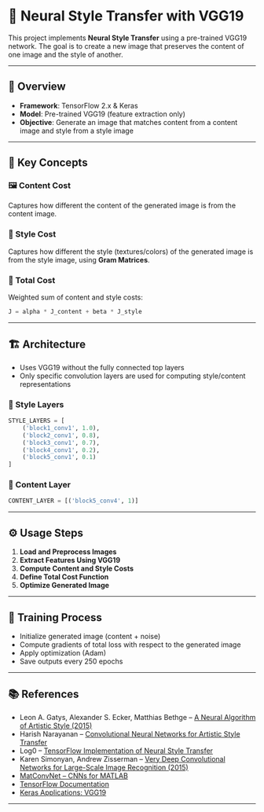 # 🎨 Neural Style Transfer with VGG19

This project implements **Neural Style Transfer** using a pre-trained VGG19 network. The goal is to create a new image that preserves the content of one image and the style of another.

---

## 📌 Overview

- **Framework**: TensorFlow 2.x & Keras
- **Model**: Pre-trained VGG19 (feature extraction only)
- **Objective**: Generate an image that matches content from a content image and style from a style image

---

## 🧠 Key Concepts

### 🖼️ Content Cost
Captures how different the content of the generated image is from the content image.

### 🎨 Style Cost
Captures how different the style (textures/colors) of the generated image is from the style image, using **Gram Matrices**.

### 🔀 Total Cost
Weighted sum of content and style costs:
```python
J = alpha * J_content + beta * J_style
```

---

## 🏗️ Architecture
- Uses VGG19 without the fully connected top layers
- Only specific convolution layers are used for computing style/content representations

### 🔹 Style Layers
```python
STYLE_LAYERS = [
    ('block1_conv1', 1.0),
    ('block2_conv1', 0.8),
    ('block3_conv1', 0.7),
    ('block4_conv1', 0.2),
    ('block5_conv1', 0.1)
]
```

### 🔸 Content Layer
```python
CONTENT_LAYER = [('block5_conv4', 1)]
```

---

## ⚙️ Usage Steps

1. **Load and Preprocess Images**
2. **Extract Features Using VGG19**
3. **Compute Content and Style Costs**
4. **Define Total Cost Function**
5. **Optimize Generated Image**

---

## 🔄 Training Process

- Initialize generated image (content + noise)
- Compute gradients of total loss with respect to the generated image
- Apply optimization (Adam)
- Save outputs every 250 epochs

---

## 📚 References

- Leon A. Gatys, Alexander S. Ecker, Matthias Bethge – [A Neural Algorithm of Artistic Style (2015)](https://arxiv.org/abs/1508.06576)
- Harish Narayanan – [Convolutional Neural Networks for Artistic Style Transfer](https://harishnarayanan.org/writing/artistic-style-transfer/)
- Log0 – [TensorFlow Implementation of Neural Style Transfer](https://github.com/log0/neural-style-tf)
- Karen Simonyan, Andrew Zisserman – [Very Deep Convolutional Networks for Large-Scale Image Recognition (2015)](https://arxiv.org/abs/1409.1556)
- [MatConvNet – CNNs for MATLAB](http://www.vlfeat.org/matconvnet/)
- [TensorFlow Documentation](https://www.tensorflow.org/)
- [Keras Applications: VGG19](https://keras.io/api/applications/vgg/)

---
